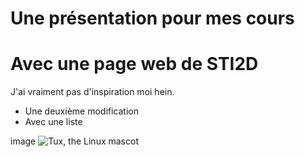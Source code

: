 # Une présentation pour mes cours

# Avec une page web de STI2D

J'ai vraiment pas d'inspiration moi hein.

 * Une deuxième modification
 * Avec une liste

image
![Tux, the Linux mascot][def]

[def]: tux.avif